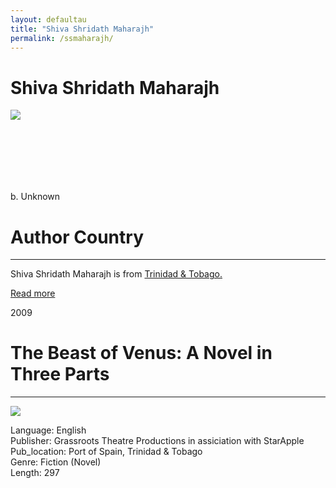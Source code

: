 ```yaml
---
layout: defaultau
title: "Shiva Shridath Maharajh"
permalink: /ssmaharajh/
---
```

<!-- partial:index.partial.html -->
<div class="content">
    <h1>Shiva Shridath Maharajh</h1>
    <div class="quote">
        <div><img src="https://t4.ftcdn.net/jpg/03/40/12/49/360_F_340124934_bz3pQTLrdFpH92ekknuaTHy8JuXgG7fi.jpg" class="logo"></div>
    </div>
    <div class="timeline">
        <div style="padding-bottom:100px;"></div>
        <div class="block">
            <div class="date right"><p class="right">  </p></div>
            <div class="dot">b. Unknown</div>
            <div class="left first">
            <div class="author_country">
                <h1>Author Country</h1><hr>
            <div class="aclocation"><p>Shiva Shridath Maharajh is from <a href="{{ site.baseurl }}/3">Trinidad & Tobago.</a></p></div>
              <div class="acreadmore">  <a href="#" target="_blank">Read more</a> </div>
            </div>
            </div>
        </div>
        <div class="block">
            <div class="date left"><p class="left">2009</p></div>
            <div class="dot"></div>
            <div class="right hide">
                <h1>The Beast of Venus: A Novel in Three Parts</h1><hr>
                <p><img src="https://cdn.vectorstock.com/i/preview-1x/48/06/image-preview-icon-picture-placeholder-vector-31284806.jpg"></p>
                <p>
                Language: English<br/>
                Publisher: Grassroots Theatre Productions in assiciation with StarApple<br/>
                Pub_location: Port of Spain, Trinidad & Tobago<br/>
                Genre: Fiction (Novel)<br/>
                Length: 297</p>
            </div>
        </div>
  <!-- partial -->
<script src='https://cdnjs.cloudflare.com/ajax/libs/jquery/3.1.1/jquery.min.js'></script><script  src="{{ site.baseurl }}/assets/js/authorscript.js"></script>
